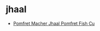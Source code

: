 # jhaal

 * [Pomfret Macher Jhaal Pomfret Fish Cu](../../index/p/pomfret-macher-jhaal-pomfret-fish-cu.json)
